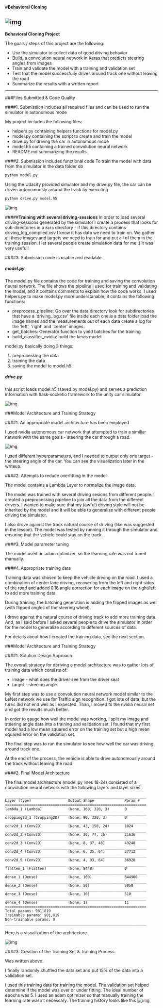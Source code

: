 #**Behavioral Cloning** 

![img](images/img2.png)
---

**Behavioral Cloning Project**

The goals / steps of this project are the following:
* Use the simulator to collect data of good driving behavior
* Build, a convolution neural network in Keras that predicts steering angles from images
* Train and validate the model with a training and validation set
* Test that the model successfully drives around track one without leaving the road
* Summarize the results with a written report
---
###Files Submitted & Code Quality

####1. Submission includes all required files and can be used to run the simulator in autonomous mode

My project includes the following files:
* helpers.py containing helpers functions for model.py
* model.py containing the script to create and train the model
* drive.py for driving the car in autonomous mode
* model.h5 containing a trained convolution neural network 
* README.md  summarizing the results

####2. Submission includes functional code
To train the model with data from the simulator in the data folder do
```sh
python model.py
```

Using the Udacity provided simulator and my drive.py file, 
the car can be driven autonomously around the track by executing 
```sh
python drive.py model.h5
```

![img](images/img3.png)

#####**Training with several driving-sessions**
In order to load several driving-sessions generated by the simulator
I create a process that looks for sub-directories in a `data` directory - 
if this directory contains driving_log_compiled.csv I know it has data we 
need to train on. We gather all those images and targets we need to train for and 
put all of them in the training session. I let several people create simulation
data for me :) it was very useful!

####3. Submission code is usable and readable

##### model.py
The model.py file contains the code for training and saving the convolution neural network. 
The file shows the pipeline I used for training and validating the model, and it contains 
comments to explain how the code works. 
I used helpers.py to make model.py more understanable, it contains the following functions:
- preprocess_pipeline:
    Go over the data directory
    look for subdirectories that have a 'driving_log.csv' file inside
    each one is a data folder
    load the image names and the measurements
    out of each data create a log for the 'left', 'right' and 'center'
    images
- get_batches:
    Generator function to yield batches for the training
- build_classifier_nvidia:
    build the keras model
    
model.py basically doing 3 things:
1. preprocessing the data
2. training the data
3. saving the model to model.h5

##### drive.py
this script loads model.h5 (saved by model.py) and serves a prediction information with
flask-socketio framework to the unity car simulator. 

![img](images/img4.png)

###Model Architecture and Training Strategy

####1. An appropriate model architecture has been employed

I used nvidia autonomous car network that attempted to train a similiar network
with the same goals - steering the car through a road. 

![img](https://devblogs.nvidia.com/parallelforall/wp-content/uploads/2016/08/cnn-architecture.png)

I used different hyperparameters, and I needed to output only one target - the steering angle
of the car. You can see the visualization later in the writeup. 

####2. Attempts to reduce overfitting in the model

The model contains a Lambda Layer to normalize the image data.  

The model was trained with several driving sesions from different people. 
I created a preprocessing pipeline to join all the data from the different 
drivers. I wanted to make sure that my (awful) driving style will not be
inherited by the model and it will be able to generalize with different people
driving the simulator.

I also drove against the track natural course of driving (like was suggested in the lesson). 
The model was tested by running it through the simulator and ensuring that the 
vehicle could stay on the track.

####3. Model parameter tuning

The model used an adam optimizer, so the learning rate was 
not tuned manually.

####4. Appropriate training data

Training data was chosen to keep the vehicle driving on the road. 
I used a combination of center lane driving, recovering from the left 
and right sides of the road and added 0.18 angle correction for each 
image on the right/left to add more training data. 

During training, the batching generation is adding the flipped images as well
(with flipped angles of the steering wheel). 

I drove against the natural course of driving track to add more training 
data. And, as i said before I asked several people to drive the simulator 
in order for the model to generalize according to different sources of data. 

For details about how I created the training data, see the next section. 

###Model Architecture and Training Strategy

####1. Solution Design Approach

The overall strategy for deriving a model architecture was to gather
lots of training data which consists of:
* image - what does the driver see from the driver seat
* target - streeing angle

My first step was to use a convolution neural network model similar to the LeNet
network we use for Traffic sign recognition. I got lots of data, but the turns did
not end well as I expected. 
Than, I moved to the nvidia neural net and got the results much better. 


In order to gauge how well the model was working, I split my image and steering 
angle data into a training and validation set. I found that my first model had a 
low mean squared error on the training set but a high mean squared error on 
the validation set. 

The final step was to run the simulator to see how well the car was driving around 
track one. 

At the end of the process, the vehicle is able to drive autonomously around 
the track without leaving the road.

####2. Final Model Architecture

The final model architecture (model.py lines 18-24) consisted of a convolution neural 
network with the following layers and layer sizes:


```
_________________________________________________________________
Layer (type)                 Output Shape              Param #   
=================================================================
lambda_1 (Lambda)            (None, 160, 320, 3)       0         
_________________________________________________________________
cropping2d_1 (Cropping2D)    (None, 90, 320, 3)        0         
_________________________________________________________________
conv2d_1 (Conv2D)            (None, 43, 158, 24)       1824      
_________________________________________________________________
conv2d_2 (Conv2D)            (None, 20, 77, 36)        21636     
_________________________________________________________________
conv2d_3 (Conv2D)            (None, 8, 37, 48)         43248     
_________________________________________________________________
conv2d_4 (Conv2D)            (None, 6, 35, 64)         27712     
_________________________________________________________________
conv2d_5 (Conv2D)            (None, 4, 33, 64)         36928     
_________________________________________________________________
flatten_1 (Flatten)          (None, 8448)              0         
_________________________________________________________________
dense_1 (Dense)              (None, 100)               844900    
_________________________________________________________________
dense_2 (Dense)              (None, 50)                5050      
_________________________________________________________________
dense_3 (Dense)              (None, 10)                510       
_________________________________________________________________
dense_4 (Dense)              (None, 1)                 11        
=================================================================
Total params: 981,819
Trainable params: 981,819
Non-trainable params: 0
_________________________________________________________________

```

Here is a visualization of the architecture 

![img](images/ff.png)

####3. Creation of the Training Set & Training Process

Was written above.

I finally randomly shuffled the data set and put 15% of the data into a validation set. 

I used this training data for training the model. The validation 
set helped determine if the model was over or under fitting. The ideal 
number of epochs was 5. I used an adam optimizer so 
that manually training the learning rate wasn't necessary.
The training history looks like this
![img](images/train_history.png)

